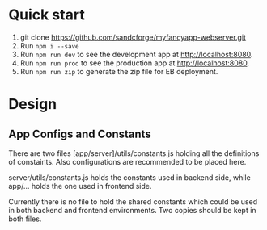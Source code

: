 # Quick start

1. git clone <https://github.com/sandcforge/myfancyapp-webserver.git>
2. Run `npm i --save`
3. Run `npm run dev` to see the development app at <http://localhost:8080>.
4. Run `npm run prod` to see the production app at <http://localhost:8080>.
5. Run `npm run zip` to generate the zip file for EB deployment.

# Design

## App Configs and Constants

There are two files \[app/server\]/utils/constants.js holding all the definitions of constaints. Also configurations are recommended to be placed here.

server/utils/constants.js holds the constants used in backend side, while app/... holds the one used in frontend side.

Currently there is no file to hold the shared constants which could be used in both backend and frontend environments. Two copies should be kept in both files.